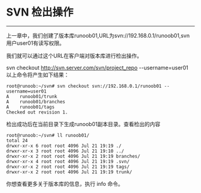 # SVN 检出操作

------

上一章中，我们创建了版本库runoob01,URL为svn://192.168.0.1/runoob01,svn用户user01有读写权限。

我们就可以通过这个URL在客户端对版本库进行检出操作。

svn checkout http://svn.server.com/svn/project_repo --username=user01 以上命令将产生如下结果：

```
root@runoob:~/svn# svn checkout svn://192.168.0.1/runoob01 --username=user01
A    runoob01/trunk
A    runoob01/branches
A    runoob01/tags
Checked out revision 1.
```

检出成功后在当前目录下生成runoob01副本目录。查看检出的内容

```
root@runoob:~/svn# ll runoob01/
total 24
drwxr-xr-x 6 root root 4096 Jul 21 19:19 ./
drwxr-xr-x 3 root root 4096 Jul 21 19:10 ../
drwxr-xr-x 2 root root 4096 Jul 21 19:19 branches/
drwxr-xr-x 4 root root 4096 Jul 21 19:19 .svn/
drwxr-xr-x 2 root root 4096 Jul 21 19:19 tags/
drwxr-xr-x 2 root root 4096 Jul 21 19:19 trunk/
```

你想查看更多关于版本库的信息，执行 info 命令。